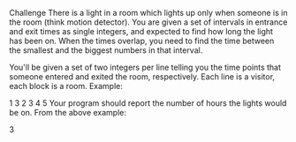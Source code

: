Challenge
There is a light in a room which lights up only when someone is in the room (think motion detector). You are given a set of intervals in entrance and exit times as single integers, and expected to find how long the light has been on. When the times overlap, you need to find the time between the smallest and the biggest numbers in that interval.

You'll be given a set of two integers per line telling you the time points that someone entered and exited the room, respectively. Each line is a visitor, each block is a room. Example:

1 3
2 3
4 5
Your program should report the number of hours the lights would be on. From the above example:

3